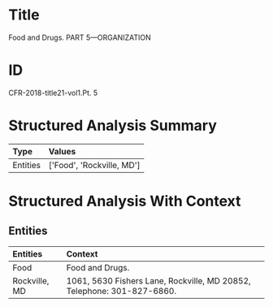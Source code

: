 # Title

 Food and Drugs. PART 5—ORGANIZATION


# ID

 CFR-2018-title21-vol1.Pt. 5


# Structured Analysis Summary

| Type     | Values                    |
|:---------|:--------------------------|
| Entities | ['Food', 'Rockville, MD'] |


# Structured Analysis With Context

 


## Entities

| Entities      | Context                                                                  |
|:--------------|:-------------------------------------------------------------------------|
| Food          | Food  and Drugs.                                                         |
| Rockville, MD | 1061, 5630 Fishers Lane,  Rockville, MD  20852, Telephone: 301-827-6860. |


